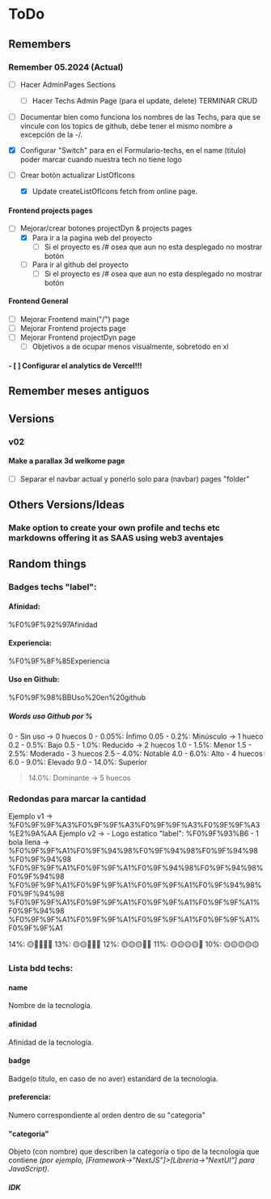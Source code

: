 # ToDo
## Remembers
### Remember 05.2024 (Actual)

- [ ] Hacer AdminPages Sections
    - [ ] Hacer Techs Admin Page (para el update, delete) TERMINAR CRUD

- [ ] Documentar bien como funciona los nombres de las Techs, para que se vincule con los topics de github, debe tener el mismo nombre a excepción de la -/.

- [x] Configurar "Switch" para en el Formulario-techs, en el name (titulo) poder marcar cuando nuestra tech no tiene logo
- [ ] Crear botón actualizar ListOfIcons
    - [x] Update createListOfIcons fetch from online page.

#### Frontend projects pages
- [ ] Mejorar/crear botones projectDyn & projects pages
    - [x] Para ir a la pagina web del proyecto
        - [ ] Si el proyecto es /# osea que aun no esta desplegado no mostrar botón
    - [ ] Para ir al github del proyecto
        - [ ] Si el proyecto es /# osea que aun no esta desplegado no mostrar botón
#### Frontend General
- [ ] Mejorar Frontend main("/") page
- [ ] Mejorar Frontend projects page
- [ ] Mejorar Frontend projectDyn page
    - [ ] Objetivos a de ocupar menos visualmente, sobretodo en xl

#### - [ ] Configurar el analytics de Vercel!!!


## Remember meses antiguos
## Versions
###  v02

#### Make a parallax 3d welkome page
- [ ] Separar el navbar actual y ponerlo solo para (navbar) pages "folder"

## Others Versions/Ideas

### Make option to create your own profile and techs etc markdowns offering it as SAAS using web3 aventajes






## Random things

### Badges techs "label":

#### Afinidad: 
%F0%9F%92%97Afinidad
#### Experiencia:
%F0%9F%8F%85Experiencia
#### Uso en Github:
%F0%9F%98%BBUso%20en%20github
##### Words uso Github por %
0 - Sin uso -> 0 huecos
0 - 0.05%: Ínfimo
0.05 - 0.2%: Minúsculo -> 1 hueco
0.2 - 0.5%: Bajo 
0.5 - 1.0%: Reducido -> 2 huecos
1.0 - 1.5%: Menor 
1.5 - 2.5%: Moderado - 3 huecos
2.5 - 4.0%: Notable 
4.0 - 6.0%: Alto - 4 huecos
6.0 - 9.0%: Elevado
9.0 - 14.0%: Superior
>14.0%: Dominante -> 5 huecos

### Redondas para marcar la cantidad
Ejemplo v1 -> %F0%9F%9F%A3%F0%9F%9F%A3%F0%9F%9F%A3%F0%9F%9F%A3%E2%9A%AA
Ejemplo v2 ->
    - Logo estatico "label": %F0%9F%93%B6
    - 1 bola llena -> %F0%9F%9F%A1%F0%9F%94%98%F0%9F%94%98%F0%9F%94%98%F0%9F%94%98
    %F0%9F%9F%A1%F0%9F%9F%A1%F0%9F%94%98%F0%9F%94%98%F0%9F%94%98
    %F0%9F%9F%A1%F0%9F%9F%A1%F0%9F%9F%A1%F0%9F%94%98%F0%9F%94%98
    %F0%9F%9F%A1%F0%9F%9F%A1%F0%9F%9F%A1%F0%9F%9F%A1%F0%9F%94%98
    %F0%9F%9F%A1%F0%9F%9F%A1%F0%9F%9F%A1%F0%9F%9F%A1%F0%9F%9F%A1



14%: 🟡🔘🔘🔘🔘
13%: 🟡🟡🔘🔘🔘
12%: 🟡🟡🟡🔘🔘
11%: 🟡🟡🟡🟡🔘
10%: 🟡🟡🟡🟡🟡

### Lista bdd techs:

#### name
Nombre de la tecnología.
#### afinidad
Afinidad de la tecnología.
#### badge
Badge(o titulo, en caso de no aver) estandard de la tecnología.
<!-- descripcion: Descripción breve de la tecnología (opcional). -->
#### preferencia: 
Numero correspondiente al orden dentro de su "categoria"
#### "categoria"
Objeto (con nombre) que describen la categoría o tipo de la tecnología que contiene _(por ejemplo, [Framework->"NextJS"]>[Libreria->"NextUI"] para JavaScript)_.






##### IDK